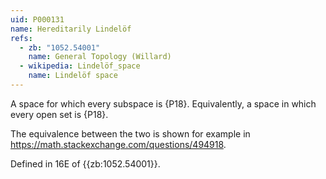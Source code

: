 ```yaml
---
uid: P000131
name: Hereditarily Lindelöf
refs:
  - zb: "1052.54001"
    name: General Topology (Willard)
  - wikipedia: Lindelöf_space
    name: Lindelöf space
---
```


A space for which every subspace is {P18}.  Equivalently, a space in which every open set is {P18}.

The equivalence between the two is shown for example in <https://math.stackexchange.com/questions/494918>.

Defined in 16E of {{zb:1052.54001}}.
